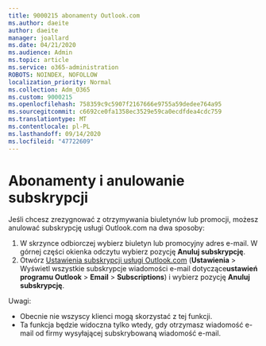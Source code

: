 ```yaml
---
title: 9000215 abonamenty Outlook.com
ms.author: daeite
author: daeite
manager: joallard
ms.date: 04/21/2020
ms.audience: Admin
ms.topic: article
ms.service: o365-administration
ROBOTS: NOINDEX, NOFOLLOW
localization_priority: Normal
ms.collection: Adm_O365
ms.custom: 9000215
ms.openlocfilehash: 758359c9c5907f2167666e9755a59dedee764a95
ms.sourcegitcommit: c6692ce0fa1358ec3529e59ca0ecdfdea4cdc759
ms.translationtype: MT
ms.contentlocale: pl-PL
ms.lasthandoff: 09/14/2020
ms.locfileid: "47722609"
---
```

# <a name="subscriptions-and-unsubscribing"></a>Abonamenty i anulowanie subskrypcji

Jeśli chcesz zrezygnować z otrzymywania biuletynów lub promocji, możesz anulować subskrypcję usługi Outlook.com na dwa sposoby:

1. W skrzynce odbiorczej wybierz biuletyn lub promocyjny adres e-mail. W górnej części okienka odczytu wybierz pozycję **Anuluj subskrypcję**.
2. Otwórz [Ustawienia subskrypcji usługi Outlook.com](https://outlook.live.com/mail/options/mail/brandsSubscriptions) (**Ustawienia**  >  Wyświetl wszystkie subskrypcje wiadomości e-mail dotyczące**ustawień programu Outlook**  >  **Email**  >  **Subscriptions**) i wybierz pozycję **Anuluj subskrypcję**.

Uwagi:

- Obecnie nie wszyscy klienci mogą skorzystać z tej funkcji.
- Ta funkcja będzie widoczna tylko wtedy, gdy otrzymasz wiadomość e-mail od firmy wysyłającej subskrybowaną wiadomość e-mail.